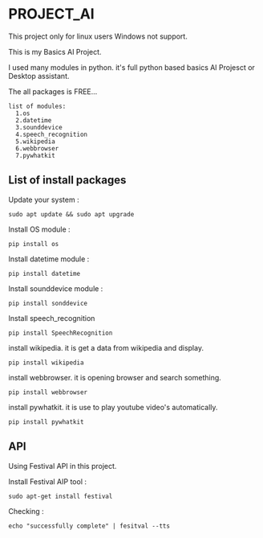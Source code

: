 # PROJECT_AI

This project only for linux users Windows not support.

This is my Basics AI Project.

I used many modules in python. it's full python based basics AI Projesct or Desktop assistant.

The all packages is FREE...
```
list of modules:
  1.os
  2.datetime
  3.sounddevice
  4.speech_recognition
  5.wikipedia
  6.webbrowser
  7.pywhatkit
```

## List of install packages

Update your system :
```
sudo apt update && sudo apt upgrade
```
Install OS module :
```
pip install os
```
Install datetime module :
```
pip install datetime
```
Install sounddevice module :
```
pip install sonddevice
```
Install speech_recognition
```
pip install SpeechRecognition
```
install wikipedia. it is get a data from wikipedia and display.
```
pip install wikipedia
```
install webbrowser. it is opening browser and search something.
```
pip install webbrowser
```
install pywhatkit. it is use to play youtube video's automatically.
```
pip install pywhatkit
```

## API 

Using Festival API in this project.

Install Festival AIP tool :
```
sudo apt-get install festival
```
Checking :
```
echo "successfully complete" | fesitval --tts
```